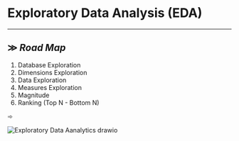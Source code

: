 # Exploratory Data Analysis (EDA)
---
≫  *Road Map*
  ---
  1. Database Exploration
  2. Dimensions Exploration
  3. Data Exploration
  4. Measures Exploration
  5. Magnitude
  6. Ranking (Top N - Bottom N)

➾


![Exploratory Data Aanalytics drawio](https://github.com/user-attachments/assets/8ecef96c-4645-4fca-9e7f-acbced80935e)


